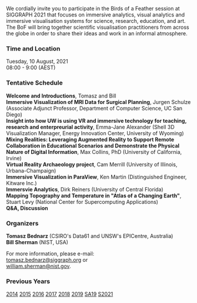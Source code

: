 We cordially invite you to participate in the Birds of a Feather session at
SIGGRAPH 2021 that focuses on immersive analytics, visual analytics and
immersive visualisation systems for science, research, education, and art. The BoF will
bring together scientific visualisation practitioners from across the globe in
order to share their ideas and work in an informal atmosphere.

### Time and Location

Tuesday, 10 August, 2021<br>
08:00 - 9:00 (AEST)<br>

### Tentative Schedule

**Welcome and Introductions**, Tomasz and Bill<br>
**Immersive Visualization of MRI Data for Surgical Planning**, Jurgen Schulze (Associate Adjunct Professor, Department of Computer Science, UC San Diego)<br>
**Insight into how UW is using VR and immersive technology for teaching, research and enterpreurial activity**, Emma-Jane Alexander (Shell 3D Visualization Manager, Energy Innovation Center, University of Wyoming)<br>
**Mixing Realities: Leveraging Augmented Reality to Support Remote Collaboration in Educational Scenarios and Demonstrate the Physical Nature of Digital Information**, Max Collins, PhD (University of California, Irvine)<br>
**Virtual Reality Archaeology project**, Cam Merrill (University of Illinois, Urbana-Champaign)<br>
**Immersive Visualization in ParaView**, Ken Martin (Distinguished Engineer, Kitware Inc.)<br>
**Immersvie Analytics**, Dirk Reiners (University of Central Florida)<br>
**Mapping Topography and Temperature in "Atlas of a Changing Earth"**, Stuart Levy (National Center for Supercomputing Applications)<br>
**Q&A, Discussion**

### Organizers

**Tomasz Bednarz** (CSIRO's Data61 and UNSW's EPICentre, Australia)<br>
**Bill Sherman** (NIST, USA)

For more information, please e-mail:<br>
[tomasz.bednarz@siggraph.org](mailto:tomasz.bednarz@siggraph.org) or<br>
[william.sherman@nist.gov](mailto:william.sherman@nist.gov).

### Previous Years

[2014](http://immersive-visualisation.blogspot.com/2014)
[2015](http://immersive-visualisation.blogspot.com/2015/)
[2016](http://immersive-visualisation.blogspot.com/2016)
[2017](/2017.html)
[2018](/2018.html)
[2019](/2019.html)
[SA19](/sa2019.html)
[S2021](/s2021.html)

